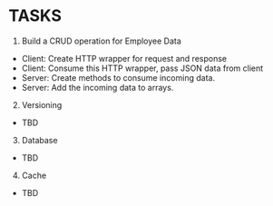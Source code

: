 # TASKS

1. Build a CRUD operation for Employee Data

- Client: Create HTTP wrapper for request and response
- Client: Consume this HTTP wrapper, pass JSON data from client
- Server: Create methods to consume incoming data.
- Server: Add the incoming data to arrays.

2. Versioning

- TBD

3. Database

- TBD

4. Cache

- TBD
